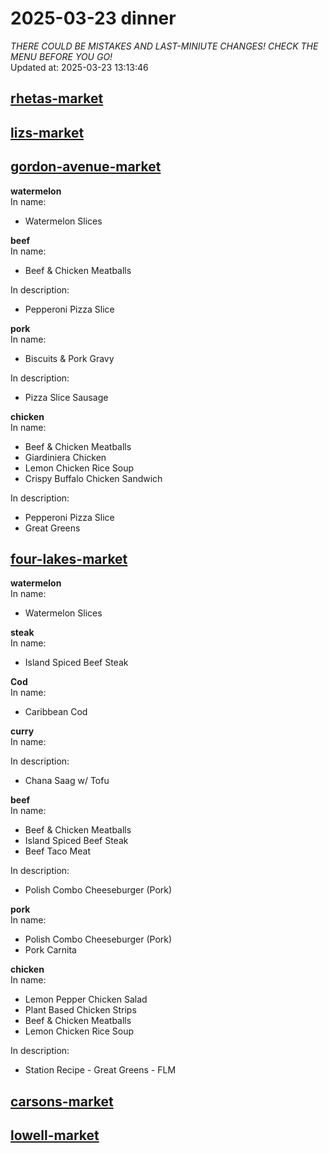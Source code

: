 # 2025-03-23 dinner  
*THERE COULD BE MISTAKES AND LAST-MINIUTE CHANGES! CHECK THE MENU BEFORE YOU GO!*  
Updated at: 2025-03-23 13:13:46  
## [rhetas-market](https://wisc-housingdining.nutrislice.com/menu/rhetas-market/dinner/2025-03-23)  
## [lizs-market](https://wisc-housingdining.nutrislice.com/menu/lizs-market/dinner/2025-03-23)  
## [gordon-avenue-market](https://wisc-housingdining.nutrislice.com/menu/gordon-avenue-market/dinner/2025-03-23)  
**watermelon**  
In name:   
 - Watermelon Slices  
  
**beef**  
In name:   
 - Beef & Chicken Meatballs  
  
In description:   
 - Pepperoni Pizza Slice  
  
**pork**  
In name:   
 - Biscuits & Pork Gravy  
  
In description:   
 - Pizza Slice Sausage  
  
**chicken**  
In name:   
 - Beef & Chicken Meatballs  
 - Giardiniera Chicken  
 - Lemon Chicken Rice Soup  
 - Crispy Buffalo Chicken Sandwich  
  
In description:   
 - Pepperoni Pizza Slice  
 - Great Greens  
  
## [four-lakes-market](https://wisc-housingdining.nutrislice.com/menu/four-lakes-market/dinner/2025-03-23)  
**watermelon**  
In name:   
 - Watermelon Slices  
  
**steak**  
In name:   
 - Island Spiced Beef Steak  
  
**Cod**  
In name:   
 - Caribbean Cod  
  
**curry**  
In name:   
  
In description:   
 - Chana Saag w/ Tofu  
  
**beef**  
In name:   
 - Beef & Chicken Meatballs  
 - Island Spiced Beef Steak  
 - Beef Taco Meat  
  
In description:   
 - Polish Combo Cheeseburger (Pork)  
  
**pork**  
In name:   
 - Polish Combo Cheeseburger (Pork)  
 - Pork Carnita  
  
**chicken**  
In name:   
 - Lemon Pepper Chicken Salad  
 - Plant Based Chicken Strips  
 - Beef & Chicken Meatballs  
 - Lemon Chicken Rice Soup  
  
In description:   
 - Station Recipe - Great Greens - FLM  
  
## [carsons-market](https://wisc-housingdining.nutrislice.com/menu/carsons-market/dinner/2025-03-23)  
## [lowell-market](https://wisc-housingdining.nutrislice.com/menu/lowell-market/dinner/2025-03-23)  
  
